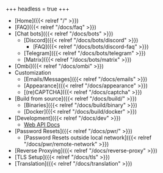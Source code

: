 +++
headless = true
+++

- [Home]({{< relref "/" >}})
- [FAQ]({{< relref "/docs/faq" >}})
- [Chat bots]({{< relref "/docs/bots" >}})
  - [Discord]({{< relref "/docs/bots/discord" >}})
    - [FAQ]({{< relref "/docs/bots/discord-faq" >}})
  - [Telegram]({{< relref "/docs/bots/telegram" >}})
  - [Matrix]({{< relref "/docs/bots/matrix" >}})
- [Ombi]({{< relref "/docs/ombi" >}})
- Customization
  - [Emails/Messages]({{< relref "/docs/emails" >}})
  - [Appearance]({{< relref "/docs/appearance" >}})
  - [(re)CAPTCHA]({{< relref "/docs/captcha" >}})
- [Build from source]({{< relref "/docs/build/" >}})
  - [Binaries]({{< relref "/docs/build/binary" >}})
  - [Docker]({{< relref "/docs/build/docker" >}})
- [Development]({{< relref "/docs/dev" >}})
  - [Web API Docs](https://api.jfa-go.com)
- [Password Resets]({{< relref "/docs/pwr/" >}})
  - [Password Resets outside local network]({{< relref "/docs/pwr/remote-network" >}})
- [Reverse Proxying]({{< relref "/docs/reverse-proxy" >}})
- [TLS Setup]({{< relref "/docs/tls" >}})
- [Translation]({{< relref "/docs/translation" >}})

